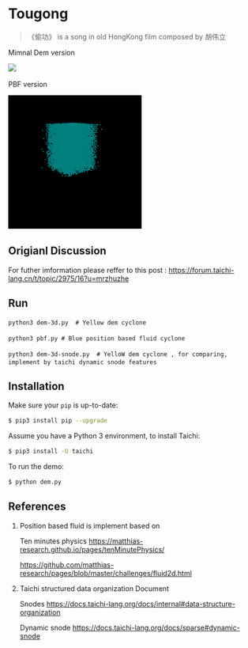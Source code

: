 # Tougong

> 《偷功》 is a song in old HongKong film composed by 胡伟立

Mimnal Dem version

<img src="https://github.com/mrzhuzhe/taichi_dem/blob/main/gifs/v01.gif" height="270px">

PBF version

<img src="https://github.com/mrzhuzhe/taichi_dem/blob/main/gifs/pbf-v01.gif" height="270px">



## Origianl Discussion

For futher imformation please reffer to this post : https://forum.taichi-lang.cn/t/topic/2975/16?u=mrzhuzhe



## Run 
```
python3 dem-3d.py  # Yellow dem cyclone

python3 pbf.py # Blue position based fluid cyclone

python3 dem-3d-snode.py  # YelloW dem cyclone , for comparing, implement by taichi dynamic snode features 
```

## Installation
Make sure your `pip` is up-to-date:

```bash
$ pip3 install pip --upgrade
```

Assume you have a Python 3 environment, to install Taichi:

```bash
$ pip3 install -U taichi
```

To run the demo:

```bash
$ python dem.py
```


## References 

1. Position based fluid is implement based on 

    Ten minutes physics https://matthias-research.github.io/pages/tenMinutePhysics/
    
    https://github.com/matthias-research/pages/blob/master/challenges/fluid2d.html

2. Taichi structured data organization Document 

    Snodes https://docs.taichi-lang.org/docs/internal#data-structure-organization
    
    Dynamic snode https://docs.taichi-lang.org/docs/sparse#dynamic-snode